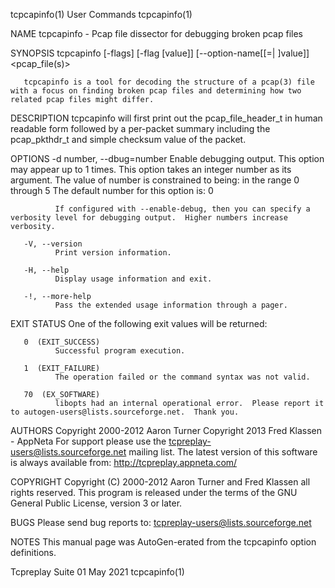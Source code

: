 tcpcapinfo(1)                                                                          User Commands                                                                         tcpcapinfo(1)

NAME
       tcpcapinfo - Pcap file dissector for debugging broken pcap files

SYNOPSIS
       tcpcapinfo [-flags] [-flag [value]] [--option-name[[=| ]value]] <pcap_file(s)>

       tcpcapinfo is a tool for decoding the structure of a pcap(3) file with a focus on finding broken pcap files and determining how two related pcap files might differ.

DESCRIPTION
       tcpcapinfo will first print out the pcap_file_header_t in human readable form followed by a per-packet summary including the pcap_pkthdr_t and simple checksum value of the packet.

OPTIONS
       -d number, --dbug=number
              Enable debugging output.  This option may appear up to 1 times.  This option takes an integer number as its argument.  The value of number is constrained to being:
                  in the range  0 through 5
              The default number for this option is:
                   0

              If configured with --enable-debug, then you can specify a verbosity level for debugging output.  Higher numbers increase verbosity.

       -V, --version
              Print version information.

       -H, --help
              Display usage information and exit.

       -!, --more-help
              Pass the extended usage information through a pager.

EXIT STATUS
       One of the following exit values will be returned:

       0  (EXIT_SUCCESS)
              Successful program execution.

       1  (EXIT_FAILURE)
              The operation failed or the command syntax was not valid.

       70  (EX_SOFTWARE)
              libopts had an internal operational error.  Please report it to autogen-users@lists.sourceforge.net.  Thank you.

AUTHORS
       Copyright 2000-2012 Aaron Turner Copyright 2013 Fred Klassen - AppNeta For support please use the tcpreplay-users@lists.sourceforge.net mailing list.  The latest version of this
       software is always available from: http://tcpreplay.appneta.com/

COPYRIGHT
       Copyright (C) 2000-2012 Aaron Turner and Fred Klassen all rights reserved.  This program is released under the terms of the GNU General Public License, version 3 or later.

BUGS
       Please send bug reports to: tcpreplay-users@lists.sourceforge.net

NOTES
       This manual page was AutoGen-erated from the tcpcapinfo option definitions.

Tcpreplay Suite                                                                         01 May 2021                                                                          tcpcapinfo(1)
